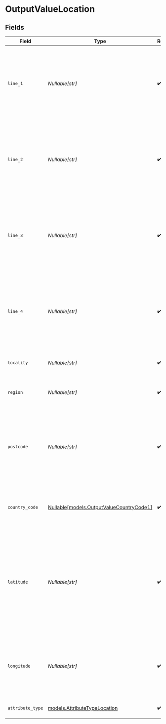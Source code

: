 # OutputValueLocation


## Fields

| Field                                                                                                                                                                                                                         | Type                                                                                                                                                                                                                          | Required                                                                                                                                                                                                                      | Description                                                                                                                                                                                                                   | Example                                                                                                                                                                                                                       |
| ----------------------------------------------------------------------------------------------------------------------------------------------------------------------------------------------------------------------------- | ----------------------------------------------------------------------------------------------------------------------------------------------------------------------------------------------------------------------------- | ----------------------------------------------------------------------------------------------------------------------------------------------------------------------------------------------------------------------------- | ----------------------------------------------------------------------------------------------------------------------------------------------------------------------------------------------------------------------------- | ----------------------------------------------------------------------------------------------------------------------------------------------------------------------------------------------------------------------------- |
| `line_1`                                                                                                                                                                                                                      | *Nullable[str]*                                                                                                                                                                                                               | :heavy_check_mark:                                                                                                                                                                                                            | The first line of the address. Note that this value is not currently represented in the UI but will be persisted and readable through API calls.                                                                              | 1 Infinite Loop                                                                                                                                                                                                               |
| `line_2`                                                                                                                                                                                                                      | *Nullable[str]*                                                                                                                                                                                                               | :heavy_check_mark:                                                                                                                                                                                                            | The second line of the address. Note that this value is not currently represented in the UI but will be persisted and readable through API calls.                                                                             | Block 1                                                                                                                                                                                                                       |
| `line_3`                                                                                                                                                                                                                      | *Nullable[str]*                                                                                                                                                                                                               | :heavy_check_mark:                                                                                                                                                                                                            | The third line of the address. Note that this value is not currently represented in the UI but will be persisted and readable through API calls.                                                                              | Hilldrop Estate                                                                                                                                                                                                               |
| `line_4`                                                                                                                                                                                                                      | *Nullable[str]*                                                                                                                                                                                                               | :heavy_check_mark:                                                                                                                                                                                                            | The fourth line of the address. Note that this value is not currently represented in the UI but will be persisted and readable through API calls.                                                                             | Westborough                                                                                                                                                                                                                   |
| `locality`                                                                                                                                                                                                                    | *Nullable[str]*                                                                                                                                                                                                               | :heavy_check_mark:                                                                                                                                                                                                            | The town, neighborhood or area the location is in.                                                                                                                                                                            | Cupertino                                                                                                                                                                                                                     |
| `region`                                                                                                                                                                                                                      | *Nullable[str]*                                                                                                                                                                                                               | :heavy_check_mark:                                                                                                                                                                                                            | The state, county, province or region that the location is in.                                                                                                                                                                | CA                                                                                                                                                                                                                            |
| `postcode`                                                                                                                                                                                                                    | *Nullable[str]*                                                                                                                                                                                                               | :heavy_check_mark:                                                                                                                                                                                                            | The postcode or zip code for the location. Note that this value is not currently represented in the UI but will be persisted and readable through API calls.}                                                                 | 95014                                                                                                                                                                                                                         |
| `country_code`                                                                                                                                                                                                                | [Nullable[models.OutputValueCountryCode1]](../models/outputvaluecountrycode1.md)                                                                                                                                              | :heavy_check_mark:                                                                                                                                                                                                            | The ISO 3166-1 alpha-2 country code for the country this location is in.                                                                                                                                                      | US                                                                                                                                                                                                                            |
| `latitude`                                                                                                                                                                                                                    | *Nullable[str]*                                                                                                                                                                                                               | :heavy_check_mark:                                                                                                                                                                                                            | The latitude of the location. Validated by the regular expression `/^[-+]?([1-8]?\d(\.\d+)?\|90(\.0+)?)$/`. Note that this value is not currently represented in the UI but will be persisted and readable through API calls.} | 37.331741                                                                                                                                                                                                                     |
| `longitude`                                                                                                                                                                                                                   | *Nullable[str]*                                                                                                                                                                                                               | :heavy_check_mark:                                                                                                                                                                                                            | The longitude of the location. Validated by the regular expression `/^[-+]?(180(\.0+)?\|((1[0-7]\d)\|([1-9]?\d))(\.\d+)?)$/`                                                                                                  | -122.030333                                                                                                                                                                                                                   |
| `attribute_type`                                                                                                                                                                                                              | [models.AttributeTypeLocation](../models/attributetypelocation.md)                                                                                                                                                            | :heavy_check_mark:                                                                                                                                                                                                            | The attribute type of the value.                                                                                                                                                                                              | location                                                                                                                                                                                                                      |